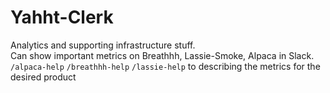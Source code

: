 # Yahht-Clerk
Analytics and supporting infrastructure stuff.   
Can show important metrics on Breathhh, Lassie-Smoke, Alpaca in Slack.  
``/alpaca-help`` ``/breathhh-help`` ``/lassie-help`` to describing the metrics for the desired product
